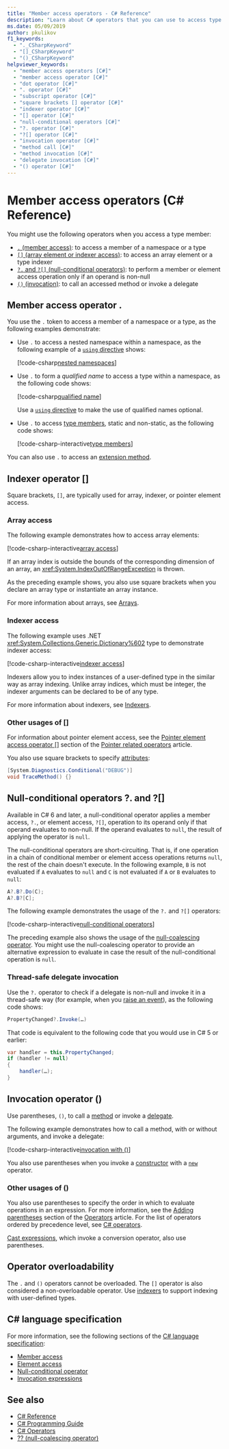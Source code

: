 ```yaml
---
title: "Member access operators - C# Reference"
description: "Learn about C# operators that you can use to access type members."
ms.date: 05/09/2019
author: pkulikov
f1_keywords: 
  - "._CSharpKeyword"
  - "[]_CSharpKeyword"
  - "()_CSharpKeyword"
helpviewer_keywords: 
  - "member access operators [C#]"
  - "member access operator [C#]"
  - "dot operator [C#]"
  - ". operator [C#]"
  - "subscript operator [C#]"
  - "square brackets [] operator [C#]"
  - "indexer operator [C#]"
  - "[] operator [C#]"
  - "null-conditional operators [C#]"
  - "?. operator [C#]"
  - "?[] operator [C#]"
  - "invocation operator [C#]"
  - "method call [C#]"
  - "method invocation [C#]"
  - "delegate invocation [C#]"
  - "() operator [C#]"
---
```

# Member access operators (C# Reference)

You might use the following operators when you access a type member:

- [`.` (member access)](#member-access-operator-): to access a member of a namespace or a type
- [`[]` (array element or indexer access)](#indexer-operator-): to access an array element or a type indexer
- [`?.` and `?[]` (null-conditional operators)](#null-conditional-operators--and-): to perform a member or element access operation only if an operand is non-null
- [`()` (invocation)](#invocation-operator-): to call an accessed method or invoke a delegate

## Member access operator .

You use the `.` token to access a member of a namespace or a type, as the following examples demonstrate:

- Use `.` to access a nested namespace within a namespace, as the following example of a [`using` directive](../keywords/using-directive.md) shows:

  [!code-csharp[nested namespaces](~/samples/snippets/csharp/language-reference/operators/MemberAccessOperators.cs#NestedNamespace)]

- Use `.` to form a *qualified name* to access a type within a namespace, as the following code shows:

  [!code-csharp[qualified name](~/samples/snippets/csharp/language-reference/operators/MemberAccessOperators.cs#QualifiedName)]

  Use a [`using` directive](../keywords/using-directive.md) to make the use of qualified names optional.

- Use `.` to access [type members](../../programming-guide/classes-and-structs/index.md#members), static and non-static, as the following code shows:

  [!code-csharp-interactive[type members](~/samples/snippets/csharp/language-reference/operators/MemberAccessOperators.cs#TypeMemberAccess)]

You can also use `.` to access an [extension method](../../programming-guide/classes-and-structs/extension-methods.md).

## Indexer operator []

Square brackets, `[]`, are typically used for array, indexer, or pointer element access.

### Array access

The following example demonstrates how to access array elements:

[!code-csharp-interactive[array access](~/samples/snippets/csharp/language-reference/operators/MemberAccessOperators.cs#Arrays)]

If an array index is outside the bounds of the corresponding dimension of an array, an <xref:System.IndexOutOfRangeException> is thrown.

As the preceding example shows, you also use square brackets when you declare an array type or instantiate an array instance.

For more information about arrays, see [Arrays](../../programming-guide/arrays/index.md).

### Indexer access

The following example uses .NET <xref:System.Collections.Generic.Dictionary%602> type to demonstrate indexer access:

[!code-csharp-interactive[indexer access](~/samples/snippets/csharp/language-reference/operators/MemberAccessOperators.cs#Indexers)]

Indexers allow you to index instances of a user-defined type in the similar way as array indexing. Unlike array indices, which must be integer, the indexer arguments can be declared to be of any type.

For more information about indexers, see [Indexers](../../programming-guide/indexers/index.md).

### Other usages of []

For information about pointer element access, see the [Pointer element access operator []](pointer-related-operators.md#pointer-element-access-operator-) section of the [Pointer related operators](pointer-related-operators.md) article.

You also use square brackets to specify [attributes](../../programming-guide/concepts/attributes/index.md):

```csharp
[System.Diagnostics.Conditional("DEBUG")]
void TraceMethod() {}
```

## Null-conditional operators ?. and ?[]

Available in C# 6 and later, a null-conditional operator applies a member access, `?.`, or element access, `?[]`, operation to its operand only if that operand evaluates to non-null. If the operand evaluates to `null`, the result of applying the operator is `null`.

The null-conditional operators are short-circuiting. That is, if one operation in a chain of conditional member or element access operations returns `null`, the rest of the chain doesn't execute. In the following example, `B` is not evaluated if `A` evaluates to `null` and `C` is not evaluated if `A` or `B` evaluates to `null`:

```csharp
A?.B?.Do(C);
A?.B?[C];
```

The following example demonstrates the usage of the `?.` and `?[]` operators:

[!code-csharp-interactive[null-conditional operators](~/samples/snippets/csharp/language-reference/operators/MemberAccessOperators.cs#NullConditional)]

The preceding example also shows the usage of the [null-coalescing operator](null-coalescing-operator.md). You might use the null-coalescing operator to provide an alternative expression to evaluate in case the result of the null-conditional operation is `null`.

### Thread-safe delegate invocation

Use the `?.` operator to check if a delegate is non-null and invoke it in a thread-safe way (for example, when you [raise an event](../../../standard/events/how-to-raise-and-consume-events.md)), as the following code shows:

```csharp
PropertyChanged?.Invoke(…)
```

That code is equivalent to the following code that you would use in C# 5 or earlier:

```csharp
var handler = this.PropertyChanged;
if (handler != null)
{
    handler(…);
}
```

## Invocation operator ()

Use parentheses, `()`, to call a [method](../../programming-guide/classes-and-structs/methods.md) or invoke a [delegate](../../programming-guide/delegates/index.md).

The following example demonstrates how to call a method, with or without arguments, and invoke a delegate:

[!code-csharp-interactive[invocation with ()](~/samples/snippets/csharp/language-reference/operators/MemberAccessOperators.cs#Invocation)]

You also use parentheses when you invoke a [constructor](../../programming-guide/classes-and-structs/constructors.md) with a [`new`](../keywords/new-operator.md) operator.

### Other usages of ()

You also use parentheses to specify the order in which to evaluate operations in an expression. For more information, see the [Adding parentheses](../../programming-guide/statements-expressions-operators/operators.md#adding-parentheses) section of the [Operators](../../programming-guide/statements-expressions-operators/operators.md) article. For the list of operators ordered by precedence level, see [C# operators](index.md).

[Cast expressions](invocation-operator.md#cast-expression), which invoke a conversion operator, also use parentheses.

## Operator overloadability

The `.` and `()` operators cannot be overloaded. The `[]` operator is also considered a non-overloadable operator. Use [indexers](../../programming-guide/indexers/index.md) to support indexing with user-defined types.

## C# language specification

For more information, see the following sections of the [C# language specification](~/_csharplang/spec/introduction.md):

- [Member access](~/_csharplang/spec/expressions.md#member-access)
- [Element access](~/_csharplang/spec/expressions.md#element-access)
- [Null-conditional operator](~/_csharplang/spec/expressions.md#null-conditional-operator)
- [Invocation expressions](~/_csharplang/spec/expressions.md#invocation-expressions)

## See also

- [C# Reference](../index.md)
- [C# Programming Guide](../../programming-guide/index.md)
- [C# Operators](index.md)
- [?? (null-coalescing operator)](null-coalescing-operator.md)
